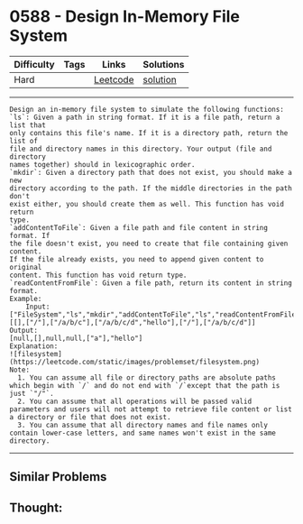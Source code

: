 # 0588 - Design In-Memory File System

Difficulty  | Tags | Links | Solutions
----------- | ---- | ----- | -----
Hard |  | [Leetcode](https://leetcode.com/problems/design-in-memory-file-system) | [solution](https://leetcode.com/problems/design-in-memory-file-system/solution/)


-----------

```
Design an in-memory file system to simulate the following functions:
`ls`: Given a path in string format. If it is a file path, return a list that
only contains this file's name. If it is a directory path, return the list of
file and directory names in this directory. Your output (file and directory
names together) should in lexicographic order.
`mkdir`: Given a directory path that does not exist, you should make a new
directory according to the path. If the middle directories in the path don't
exist either, you should create them as well. This function has void return
type.
`addContentToFile`: Given a file path and file content in string format. If
the file doesn't exist, you need to create that file containing given content.
If the file already exists, you need to append given content to original
content. This function has void return type.
`readContentFromFile`: Given a file path, return its content in string format.
Example:
    Input: 
["FileSystem","ls","mkdir","addContentToFile","ls","readContentFromFile"]
[[],["/"],["/a/b/c"],["/a/b/c/d","hello"],["/"],["/a/b/c/d"]]
Output:
[null,[],null,null,["a"],"hello"]
Explanation:
![filesystem](https://leetcode.com/static/images/problemset/filesystem.png)
Note:
  1. You can assume all file or directory paths are absolute paths which begin with `/` and do not end with `/`except that the path is just `"/"`.
  2. You can assume that all operations will be passed valid parameters and users will not attempt to retrieve file content or list a directory or file that does not exist.
  3. You can assume that all directory names and file names only contain lower-case letters, and same names won't exist in the same directory.
```

-----------


## Similar Problems




## Thought:
